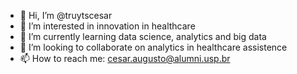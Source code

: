 - 👋 Hi, I’m @truytscesar
- 👀 I’m interested in innovation in healthcare
- 🌱 I’m currently learning data science, analytics and big data
- 💞️ I’m looking to collaborate on analytics in healthcare assistence
- 📫 How to reach me: cesar.augusto@alumni.usp.br

<!---
truytscesar/truytscesar is a ✨ special ✨ repository because its `README.md` (this file) appears on your GitHub profile.
You can click the Preview link to take a look at your changes.
--->
